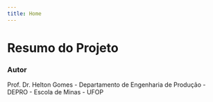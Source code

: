```yaml
---
title: Home
---
```


# Resumo do Projeto

### Autor

Prof. Dr. Helton Gomes - Departamento de Engenharia de Produção - DEPRO - Escola de Minas  - UFOP

